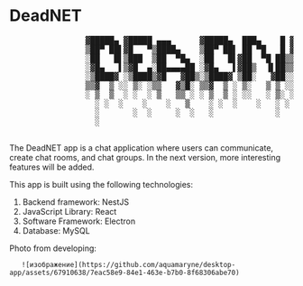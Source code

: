 # DeadNET
<p align="center">
       <pre>
                ▓█████▄ ▓█████ ▄▄▄      ▓█████▄  ███▄    █ ▓█████▄▄▄█████▓
                ▒██▀ ██▌▓█   ▀▒████▄    ▒██▀ ██▌ ██ ▀█   █ ▓█   ▀▓  ██▒ ▓▒
                ░██   █▌▒███  ▒██  ▀█▄  ░██   █▌▓██  ▀█ ██▒▒███  ▒ ▓██░ ▒░
                ░▓█▄   ▌▒▓█  ▄░██▄▄▄▄██ ░▓█▄   ▌▓██▒  ▐▌██▒▒▓█  ▄░ ▓██▓ ░ 
                ░▒████▓ ░▒████▒▓█   ▓██▒░▒████▓ ▒██░   ▓██░░▒████▒ ▒██▒ ░ 
                ▒▒▓  ▒ ░░ ▒░ ░▒▒   ▓▒█░ ▒▒▓  ▒ ░ ▒░   ▒ ▒ ░░ ▒░ ░ ▒ ░░   
                ░ ▒  ▒  ░ ░  ░ ▒   ▒▒ ░ ░ ▒  ▒ ░ ░░   ░ ▒░ ░ ░  ░   ░    
                  ░ ░  ░    ░    ░   ▒    ░ ░  ░    ░   ░ ░    ░    ░      
                  ░       ░  ░     ░  ░   ░             ░    ░  ░        
                  ░
       </pre>
</p>
<p> 

The DeadNET app is a chat application where users can communicate, create chat rooms, and chat groups. In the next version, more interesting features will be added.

This app is built using the following technologies:

1. Backend framework: NestJS
2. JavaScript Library: React
3. Software Framework: Electron
4. Database: MySQL

Photo from developing:
       
       
       ![изображение](https://github.com/aquamaryne/desktop-app/assets/67910638/7eac58e9-84e1-463e-b7b0-8f68306abe70)

